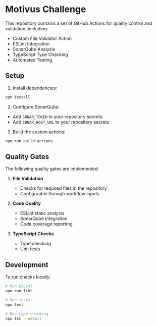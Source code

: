 # Motivus Challenge

This repository contains a set of GitHub Actions for quality control and validation, including:

- Custom File Validator Action
- ESLint Integration
- SonarQube Analysis
- TypeScript Type Checking
- Automated Testing

## Setup

1. Install dependencies:
```bash
npm install
```

2. Configure SonarQube:
- Add `SONAR_TOKEN` to your repository secrets
- Add `SONAR_HOST_URL` to your repository secrets

3. Build the custom actions:
```bash
npm run build:actions
```

## Quality Gates

The following quality gates are implemented:

1. **File Validation**
   - Checks for required files in the repository
   - Configurable through workflow inputs

2. **Code Quality**
   - ESLint static analysis
   - SonarQube integration
   - Code coverage reporting

3. **TypeScript Checks**
   - Type checking
   - Unit tests

## Development

To run checks locally:

```bash
# Run ESLint
npm run lint

# Run tests
npm test

# Run type checking
npx tsc --noEmit
``` 